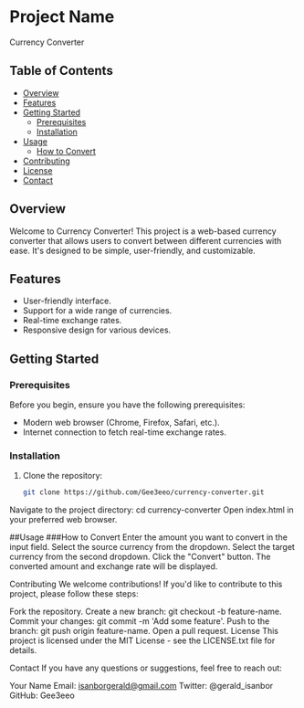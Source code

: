 # Project Name

Currency Converter

## Table of Contents

- [Overview](#overview)
- [Features](#features)
- [Getting Started](#getting-started)
  - [Prerequisites](#prerequisites)
  - [Installation](#installation)
- [Usage](#usage)
  - [How to Convert](#how-to-convert)
- [Contributing](#contributing)
- [License](#license)
- [Contact](#contact)

## Overview

Welcome to Currency Converter! This project is a web-based currency converter that allows users to convert between different currencies with ease. It's designed to be simple, user-friendly, and customizable.

## Features

- User-friendly interface.
- Support for a wide range of currencies.
- Real-time exchange rates.
- Responsive design for various devices.

## Getting Started

### Prerequisites

Before you begin, ensure you have the following prerequisites:

- Modern web browser (Chrome, Firefox, Safari, etc.).
- Internet connection to fetch real-time exchange rates.

### Installation

1. Clone the repository:

   ```bash
   git clone https://github.com/Gee3eeo/currency-converter.git
Navigate to the project directory:
cd currency-converter
Open index.html in your preferred web browser.

##Usage
###How to Convert
Enter the amount you want to convert in the input field.
Select the source currency from the dropdown.
Select the target currency from the second dropdown.
Click the "Convert" button.
The converted amount and exchange rate will be displayed.

Contributing
We welcome contributions! If you'd like to contribute to this project, please follow these steps:

Fork the repository.
Create a new branch: git checkout -b feature-name.
Commit your changes: git commit -m 'Add some feature'.
Push to the branch: git push origin feature-name.
Open a pull request.
License
This project is licensed under the MIT License - see the LICENSE.txt file for details.

Contact
If you have any questions or suggestions, feel free to reach out:

Your Name
Email: isanborgerald@gmail.com
Twitter: @gerald_isanbor
GitHub: Gee3eeo
